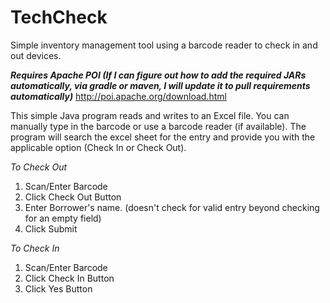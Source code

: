 # TechCheck
Simple inventory management tool using a barcode reader to check in and out devices.

***Requires Apache POI (If I can figure out how to add the required JARs automatically, via gradle or maven, I will update it to pull requirements automatically)***
http://poi.apache.org/download.html

This simple Java program reads and writes to an Excel file. You can manually type in the barcode or use a barcode reader (if available). The program will search the excel sheet for the entry and provide you with the applicable option (Check In or Check Out).

*To Check Out*
1. Scan/Enter Barcode
2. Click Check Out Button
3. Enter Borrower's name. (doesn't check for valid entry beyond checking for an empty field)
4. Click Submit

*To Check In*
1. Scan/Enter Barcode
2. Click Check In Button
3. Click Yes Button
